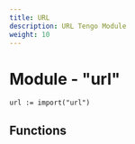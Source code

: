 ```yaml
---
title: URL
description: URL Tengo Module
weight: 10
---
```

# Module - "url"

```golang
url := import("url")
```

## Functions
